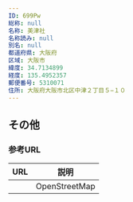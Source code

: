 ```yaml
---
ID: 699Pw
総称: null
名称: 美津社
名称読み: null
別名: null
都道府県: 大阪府
区域: 大阪市
緯度: 34.7134899
経度: 135.4952357
郵便番号: 5310071
住所: 大阪府大阪市北区中津２丁目５−１０
---
```


## その他

### 参考URL

| URL | 説明          |
| --- | ------------- |
|     | OpenStreetMap |
